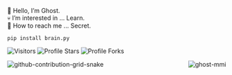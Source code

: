 👻 Hello, I’m Ghost.<br>
💀 I’m interested in ... Learn.<br>
💬 How to reach me ... Secret.<br>

```sh-session
pip install brain.py
```
<img src="https://komarev.com/ghpvc/?username=Ghost-MMI&label=Profile%20Views&color=781278&style=flat&label=Visitors" alt="Visitors"></a>
<img src="https://img.shields.io/badge/dynamic/json?&label=Total%20Stars&color=781278&style=flat&style=for-the-badge&query=%24.stars&url=https://api.github-star-counter.workers.dev/user/Ghost-MMI" alt="Profile Stars"></a>
<img src="https://img.shields.io/badge/dynamic/json?&label=Total%20Forks&color=781278&style=flat&style=for-the-badge&query=%24.forks&url=https://api.github-star-counter.workers.dev/user/Ghost-MMI" alt="Profile Forks"></a>

</a><img align="right" src="https://github-readme-stats.vercel.app/api/top-langs?username=ghost-mmi&count_private=true&hide=procfile,css&theme=dark&border_color=000000&cache_seconds=1800&layout=compact&langs_count=10&custom_title=Most Used Coding Languages" alt="ghost-mmi" /> </p>


![github-contribution-grid-snake](https://user-images.githubusercontent.com/89956771/178133160-794c4f9a-822b-4ac9-be7b-9848fe7bbeb4.svg)

